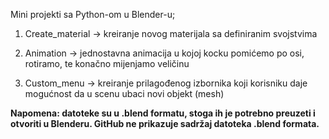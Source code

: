 Mini projekti sa Python-om u Blender-u;

1) Create_material -> kreiranje novog materijala sa definiranim svojstvima

2) Animation -> jednostavna animacija u kojoj kocku pomićemo po osi, rotiramo, te konačno mijenjamo veličinu

3) Custom_menu -> kreiranje prilagođenog izbornika koji korisniku daje mogućnost da u scenu ubaci novi objekt (mesh)

**Napomena: datoteke su u .blend formatu, stoga ih je potrebno preuzeti i otvoriti u Blenderu. GitHub ne prikazuje sadržaj datoteka .blend formata.**
